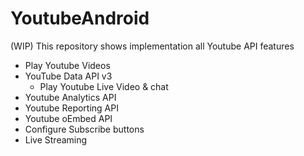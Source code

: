 # YoutubeAndroid
(WIP) This repository shows implementation all Youtube API features
- Play Youtube Videos
 - YouTube Data API v3
	- Play Youtube Live Video & chat
 - Youtube Analytics API
 - Youtube Reporting API
 - Youtube oEmbed API
 - Configure Subscribe buttons
 - Live Streaming

